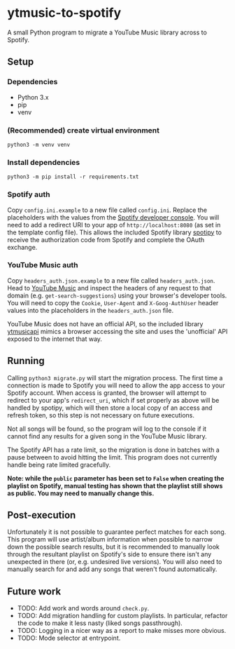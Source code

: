 # ytmusic-to-spotify

A small Python program to migrate a YouTube Music library across to Spotify.

## Setup

### Dependencies

- Python 3.x
- pip
- venv

### (Recommended) create virtual environment

`python3 -m venv venv`

### Install dependencies

`python3 -m pip install -r requirements.txt`

### Spotify auth

Copy `config.ini.example` to a new file called `config.ini`. Replace the placeholders with the values from the
[Spotify developer console](https://developer.spotify.com/dashboard/applications). You will need to add a redirect URI
to your app of `http://localhost:8080` (as set in the template config file).
This allows the included Spotify library [spotipy](https://github.com/plamere/spotipy) to receive the authorization code
from Spotify and complete the OAuth exchange.

### YouTube Music auth

Copy `headers_auth.json.example` to a new file called `headers_auth.json`.
Head to [YouTube Music](https://music.youtube.com) and inspect the headers of any request to that domain
(e.g. `get-search-suggestions`) using your browser's developer tools.
You will need to copy the `Cookie`, `User-Agent` and `X-Goog-AuthUser` header values into the placeholders in the
`headers_auth.json` file.

YouTube Music does not have an official API, so the included library [ytmusicapi](https://github.com/sigma67/ytmusicapi)
mimics a browser accessing the site and uses the 'unofficial' API exposed to the internet that way.

## Running

Calling `python3 migrate.py` will start the migration process. The first time a connection is made to Spotify you will
need to allow the app access to your Spotify account. When access is granted, the browser will attempt to redirect to
your app's `redirect_uri`, which if set properly as above will be handled by spotipy, which will then store a local copy
of an access and refresh token, so this step is not necessary on future executions.

Not all songs will be found, so the program will log to the console if it cannot find any results for a given song
in the YouTube Music library.

The Spotify API has a rate limit, so the migration is done in batches with a pause between to avoid hitting the limit.
This program does not currently handle being rate limited gracefully.

**Note: while the `public` parameter has been set to `False` when creating the playlist on Spotify, manual testing has
shown that the playlist still shows as public. You may need to manually change this.**

## Post-execution

Unfortunately it is not possible to guarantee perfect matches for each song. This program will use artist/album
information when possible to narrow down the possible search results, but it is recommended to manually look through
the resultant playlist on Spotify's side to ensure there isn't any unexpected in there
(or, e.g. undesired live versions).
You will also need to manually search for and add any songs that weren't found automatically.

## Future work

- TODO: Add work and words around `check.py`.
- TODO: Add migration handling for custom playlists. In particular, refactor the code to make it less nasty (liked songs
passthrough).
- TODO: Logging in a nicer way as a report to make misses more obvious.
- TODO: Mode selector at entrypoint.
